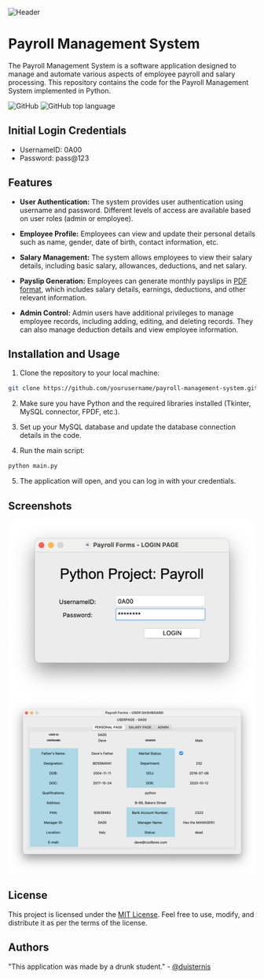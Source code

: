 ![Header](./images/github-header-image.png)

# Payroll Management System

The Payroll Management System is a software application designed to manage and automate various aspects of employee payroll and salary processing. This repository contains the code for the Payroll Management System implemented in Python.

![GitHub](https://img.shields.io/github/license/duisternis/payroll-management-system?style=for-the-badge)
![GitHub top language](https://img.shields.io/github/languages/top/duisternis/payroll-management-system?style=for-the-badge)

## Initial Login Credentials

- UsernameID: 0A00
- Password: pass@123

## Features

- **User Authentication:** The system provides user authentication using username and password. Different levels of access are available based on user roles (admin or employee).

- **Employee Profile:** Employees can view and update their personal details such as name, gender, date of birth, contact information, etc.

- **Salary Management:** The system allows employees to view their salary details, including basic salary, allowances, deductions, and net salary.

- **Payslip Generation:** Employees can generate monthly payslips in [PDF format](./0A00-September-payslip.pdf), which includes salary details, earnings, deductions, and other relevant information.

- **Admin Control:** Admin users have additional privileges to manage employee records, including adding, editing, and deleting records. They can also manage deduction details and view employee information.

## Installation and Usage

1. Clone the repository to your local machine:

```bash
git clone https://github.com/yourusername/payroll-management-system.git
```

2. Make sure you have Python and the required libraries installed (Tkinter, MySQL connector, FPDF, etc.).

3. Set up your MySQL database and update the database connection details in the code.

4. Run the main script:

```bash
python main.py
```

5. The application will open, and you can log in with your credentials.

## Screenshots

![App Screenshot](./screenshots/s1.png)
![App Screenshot](./screenshots/s2.png)

## License

This project is licensed under the [MIT License](LICENSE). Feel free to use, modify, and distribute it as per the terms of the license.

## Authors

"This application was made by a drunk student." - [@duisternis](https://www.github.com/duisternis)
